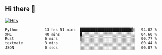 ## Hi there 👋

<!--
**alihaqberdi/alihaqberdi** is a ✨ _special_ ✨ repository because its `README.md` (this file) appears on your GitHub profile.

Here are some ideas to get you started:

- 🔭 I’m currently working on ...
- 🌱 I’m currently learning ...
- 👯 I’m looking to collaborate on ...
- 🤔 I’m looking for help with ...
- 💬 Ask me about ...
- 📫 How to reach me: ...
- 😄 Pronouns: ...
- ⚡ Fun fact: ...
-->

[![Hits](https://hits.sh/github.com/alihaqberdi.svg)](https://hits.sh/github.com/alihaqberdi/)

<!--START_SECTION:waka-->

```txt
Python            13 hrs 51 mins  ███████████████████████▓░   94.02 %
XML               40 mins         █░░░░░░░░░░░░░░░░░░░░░░░░   04.60 %
Rust              6 mins          ▒░░░░░░░░░░░░░░░░░░░░░░░░   00.77 %
textmate          3 mins          ░░░░░░░░░░░░░░░░░░░░░░░░░   00.44 %
JSON              0 secs          ░░░░░░░░░░░░░░░░░░░░░░░░░   00.07 %
```

<!--END_SECTION:waka-->
